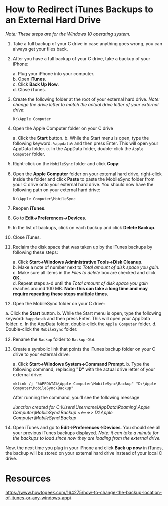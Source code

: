 # How to Redirect iTunes Backups to an External Hard Drive

*Note: These steps are for the Windows 10 operating system*.

1. Take a full backup of your C drive in case anything goes wrong, you can always get your files back.
2. After you have a full backup of your C drive, take a backup of your iPhone:

    a. Plug your iPhone into your computer.<br />
    b. Open **iTunes**.<br />
    c. Click **Back Up Now**.<br />
    d. Close iTunes.

3. Create the following folder at the root of your external hard drive. *Note: change the drive letter to match the actual drive letter of your external drive*:
   
   `D:\Apple Computer`

3. Open the Apple Computer folder on your C drive

   a. Click the **Start** button.
   b. While the Start menu is open, type the following keyword: `%appdata%` and then press Enter. This will open your AppData folder.
   c. In the AppData folder, double-click the `Apple Computer` folder.

4. Right-click on the `MobileSync` folder and click **Copy**:

5. Open the **Apple Computer** folder on your external hard drive, right-click inside the folder and click **Paste** to paste the MobileSync folder from your C drive onto your external hard drive. You should now have the following path on your external hard drive:

   `D:\Apple Computer\MobileSync`

6. Reopen **iTunes**.
7. Go to **Edit->Preferences->Devices**.
8. In the list of backups, click on each backup and click **Delete Backup**.
9. Close iTunes.
10. Reclaim the disk space that was taken up by the iTunes backups by following these steps:

    a. Click **Start->Windows Administrative Tools->Disk Cleanup**.<br />
    b. Make a note of number next to *Total amount of disk space you gain*.<br />
    c. Make sure all items in the *Files to delete* box are checked and click **OK**.<br />
    d. Repeat steps a-d until the  *Total amount of disk space you gain* reaches around 100 MB. **Note: this can take a long time and may require repeating these steps multiple times.**

11. Open the MobileSync folder on your C drive:

   a. Click the **Start** button.
   b. While the Start menu is open, type the following keyword: `%appdata%` and then press Enter. This will open your AppData folder.
   c. In the AppData folder, double-click the `Apple Computer` folder.
   d. Double-click the `MobileSync` folder.

12. Rename the `Backup` folder to `Backup-Old`.

12. Create a symbolic link that points the iTunes backup folder on your C drive to your external drive:
 
    a. Click **Start->Windows System->Command Prompt**.
    b. Type the following command, replacing **"D"** with the actual drive letter of your external drive:

       `mklink /j "%APPDATA%\Apple Computer\MobileSync\Backup" "D:\Apple Computer\MobileSync\Backup"`

       After running the command, you'll see the following message 

       *Junction created for C:\Users\Username\AppData\Roaming\Apple Computer\MobileSync\Backup <<===>> D:\Apple Computer\MobileSync\Backup*

13. Open iTunes and go to **Edit->Preferences->Devices**. You should see all your previous iTunes backups displayed. *Note: it can take a minute for the backups to load since now they are loading from the external drive.*

Now, the next time you plug in your iPhone and click **Back up now** in iTunes, the backup will be stored on your external hard drive instead of your local C drive.

# Resources

https://www.howtogeek.com/164275/how-to-change-the-backup-location-of-itunes-or-any-windows-app/